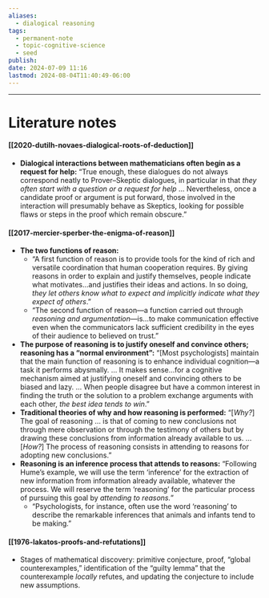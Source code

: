 ```yaml
---
aliases:
  - dialogical reasoning
tags:
  - permanent-note
  - topic-cognitive-science
  - seed
publish: 
date: 2024-07-09 11:16
lastmod: 2024-08-04T11:40:49-06:00
---
```



---
# Literature notes

#### [[2020-dutilh-novaes-dialogical-roots-of-deduction]]

- **Dialogical interactions between mathematicians often begin as a request for help:** “True enough, these dialogues do not always correspond neatly to Prover–Skeptic dialogues, in particular in that *they often start with a question or a request for help* … Nevertheless, once a candidate proof or argument is put forward, those involved in the interaction will presumably behave as Skeptics, looking for possible flaws or steps in the proof which remain obscure.”

#### [[2017-mercier-sperber-the-enigma-of-reason]]

- **The two functions of reason:**
	- “A first function of reason is to provide tools for the kind of rich and versatile coordination that human cooperation requires. By giving reasons in order to explain and justify themselves, people indicate what motivates…and justifies their ideas and actions. In so doing, *they let others know what to expect and implicitly indicate what they expect of others*.”
	- “The second function of reason—a function carried out through *reasoning and argumentation*—is…to make communication effective even when the communicators lack sufficient credibility in the eyes of their audience to believed on trust.”
- **The purpose of reasoning is to justify oneself and convince others; reasoning has a “normal environment”:** “\[Most psychologists] maintain that the main function of reasoning is to enhance individual cognition—a task it performs abysmally. … It makes sense…for a cognitive mechanism aimed at justifying oneself and convincing others to be biased and lazy. … When people disagree but have a common interest in finding the truth or the solution to a problem exchange arguments with each other, *the best idea tends to win*.” 
- **Traditional theories of why and how reasoning is performed:** “\[*Why?*] The goal of reasoning … is that of coming to new conclusions not through mere observation or through the testimony of others but by drawing these conclusions from information already available to us. … \[*How?*] The process of reasoning consists in attending to reasons for adopting new conclusions.”
- **Reasoning is an inference process that attends to reasons:** “Following Hume’s example, we will use the term ‘inference’ for the extraction of new information from information already available, whatever the process. We will reserve the term ‘reasoning’ for the particular process of pursuing this goal by *attending to reasons.*”
	- “Psychologists, for instance, often use the word ‘reasoning’ to describe the remarkable inferences that animals and infants tend to be making.”

#### [[1976-lakatos-proofs-and-refutations]]

- Stages of mathematical discovery: primitive conjecture, proof, “global counterexamples,” identification of the “guilty lemma” that the counterexample *locally* refutes, and updating the conjecture to include new assumptions.
